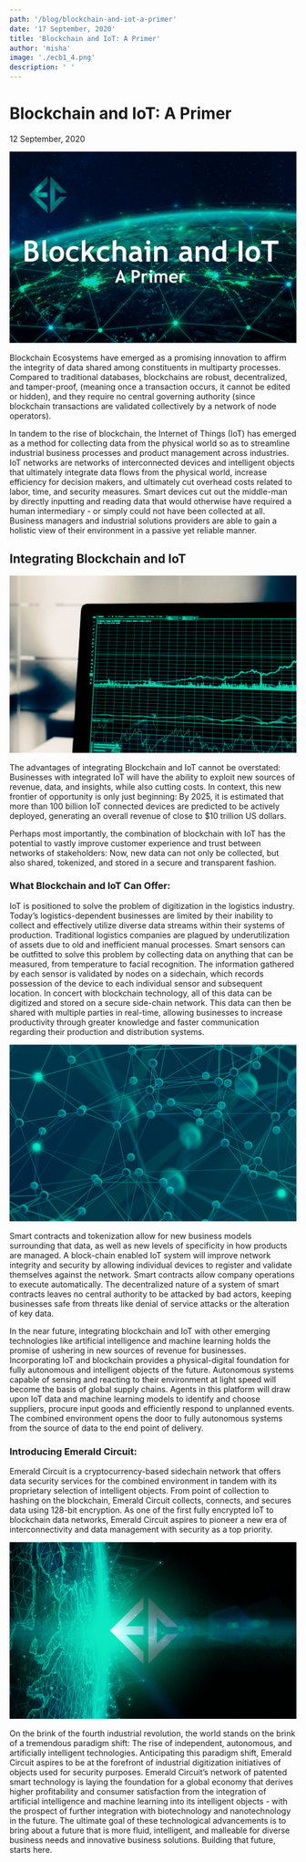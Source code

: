 ```yaml
---
path: '/blog/blockchain-and-iot-a-primer'
date: '17 September, 2020'
title: 'Blockchain and IoT: A Primer'
author: 'misha'
image: './ecb1_4.png'
description: ' '
---
```


<div class="article-blog-title-bg">
      <div class="container layout">
        <div class="article-blog">
          <div class="article-blog__title">
            <h1 class="article-blog__title-h1">
              Blockchain and IoT: A Primer
            </h1>
            <p class="article-blog__title-date-text">12 September, 2020</p>
          </div>
        </div>
      </div>
    </div>
    <div class="article-blog-content">
      <div class="container">
        <div class="article-blog-content-1st-article">
          <div class="article-blog-content-top-img">
            <img class="first-article-img" src="./ecb1_4-big.png" alt="img" />
          </div>
          <p class="article-blog-content-text">
            Blockchain Ecosystems have emerged as a promising innovation to affirm the integrity of data shared among
            constituents in multiparty processes. Compared to traditional databases, blockchains are robust,
            decentralized, and tamper-proof, (meaning once a transaction occurs, it cannot be edited or hidden), and
            they require no central governing authority (since blockchain transactions are validated collectively by a
            network of node operators).
          </p>
          <p class="article-blog-content-text">
            In tandem to the rise of blockchain, the Internet of Things (IoT) has emerged as a method for collecting
            data from the physical world so as to streamline industrial business processes and product management across
            industries. IoT networks are networks of interconnected devices and intelligent objects that ultimately
            integrate data flows from the physical world, increase efficiency for decision makers, and ultimately cut
            overhead costs related to labor, time, and security measures. Smart devices cut out the middle-man by
            directly inputting and reading data that would otherwise have required a human intermediary - or simply
            could not have been collected at all. Business managers and industrial solutions providers are able to gain
            a holistic view of their environment in a passive yet reliable manner.
          </p>
        </div>
      </div>
    </div>
    <div class="article-blog-content-article2">
      <div class="container">
        <div class="article-blog-content">
          <h2 class="article-blog-main-title-h2">
            Integrating Blockchain and IoT
          </h2>
          <img class="articles-bg-img" src="./ecb1_5-big.png" alt="img" />
          <p class="article-blog-content-text">
            The advantages of integrating Blockchain and IoT cannot be overstated: Businesses with integrated IoT will
            have the ability to exploit new sources of revenue, data, and insights, while also cutting costs. In
            context, this new frontier of opportunity is only just beginning: By 2025, it is estimated that more than
            100 billion IoT connected devices are predicted to be actively deployed, generating an overall revenue of
            close to
            <span class="article-blog-content-text-span"> $10 trillion </span>
            US dollars.
          </p>
          <p class="article-blog-content-text">
            Perhaps most importantly, the combination of blockchain with IoT has the potential to vastly improve
            customer experience and trust between networks of stakeholders: Now, new data can not only be collected, but
            also shared, tokenized, and stored in a secure and transparent fashion.
          </p>
        </div>
      </div>
    </div>
    <div class="article-blog-content-article2">
      <div class="container">
        <div class="article-blog-content">
          <h3 class="article-blog-main-title-h2">
            What Blockchain and IoT Can Offer:
          </h3>
          <p class="article-blog-content-text">
            IoT is positioned to solve the problem of digitization in the logistics industry. Today’s
            logistics-dependent businesses are limited by their inability to collect and effectively utilize diverse
            data streams within their systems of production. Traditional logistics companies are plagued by
            underutilization of assets due to old and inefficient manual processes. Smart sensors can be outfitted to
            solve this problem by collecting data on anything that can be measured, from temperature to facial
            recognition. The information gathered by each sensor is validated by nodes on a sidechain, which records
            possession of the device to each individual sensor and subsequent location. In concert with blockchain
            technology, all of this data can be digitized and stored on a secure side-chain network. This data can then
            be shared with multiple parties in real-time, allowing businesses to increase productivity through greater
            knowledge and faster communication regarding their production and distribution systems.
          </p>
          <img class="articles-bg-img" src="./ecb1_6-big.png" alt="img" />
          <p class="article-blog-content-text">
            Smart contracts and tokenization allow for new business models surrounding that data, as well as new levels
            of specificity in how products are managed. A block-chain enabled IoT system will improve network integrity
            and security by allowing individual devices to register and validate themselves against the network. Smart
            contracts allow company operations to execute automatically. The decentralized nature of a system of smart
            contracts leaves no central authority to be attacked by bad actors, keeping businesses safe from threats
            like denial of service attacks or the alteration of key data.
          </p>
          <p class="article-blog-content-text">
            In the near future, integrating blockchain and IoT with other emerging technologies like artificial
            intelligence and machine learning holds the promise of ushering in new sources of revenue for businesses.
            Incorporating IoT and blockchain provides a physical-digital foundation for fully autonomous and intelligent
            objects of the future. Autonomous systems capable of sensing and reacting to their environment at light
            speed will become the basis of global supply chains. Agents in this platform will draw upon IoT data and
            machine learning models to identify and choose suppliers, procure input goods and efficiently respond to
            unplanned events. The combined environment opens the door to fully autonomous systems from the source of
            data to the end point of delivery.
          </p>
        </div>
      </div>
    </div>
    <div class="article-blog-content-article2">
      <div class="container">
        <div class="article-blog-content">
          <h3 class="article-blog-main-title-h2">
            Introducing Emerald Circuit:
          </h3>
          <p class="article-blog-content-text">
            Emerald Circuit is a cryptocurrency-based sidechain network that offers data security services for the
            combined environment in tandem with its proprietary selection of intelligent objects. From point of
            collection to hashing on the blockchain, Emerald Circuit collects, connects, and secures data using 128-bit
            encryption. As one of the first fully encrypted IoT to blockchain data networks, Emerald Circuit aspires to
            pioneer a new era of interconnectivity and data management with security as a top priority.
          </p>
          <img class="articles-bg-img" src="./ecb1_7-big.png" alt="img" />
          <p class="article-blog-content-text">
            On the brink of the fourth industrial revolution, the world stands on the brink of a tremendous paradigm
            shift: The rise of independent, autonomous, and artificially intelligent technologies. Anticipating this
            paradigm shift, Emerald Circuit aspires to be at the forefront of industrial digitization initiatives of
            objects used for security purposes. Emerald Circuit’s network of patented smart technology is laying the
            foundation for a global economy that derives higher profitability and consumer satisfaction from the
            integration of artificial intelligence and machine learning into its intelligent objects - with the prospect
            of further integration with biotechnology and nanotechnology in the future. The ultimate goal of these
            technological advancements is to bring about a future that is more fluid, intelligent, and malleable for
            diverse business needs and innovative business solutions. Building that future, starts here.
          </p>
        </div>
      </div>
    </div>